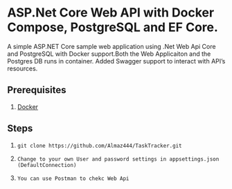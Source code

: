 # ASP.Net Core Web API with Docker Compose, PostgreSQL and EF Core.
A simple ASP.NET Core sample web application using .Net Web Api Core and PostgreSQL with Docker support.Both the Web Applicaiton and the Postgres DB runs in container. Added Swagger support to interact with API’s resources.

## Prerequisites
1. [Docker](https://www.docker.com/)

## Steps
1. `git clone https://github.com/Almaz444/TaskTracker.git`

2. `Change to your own User and password settings in appsettings.json (DefaultConnection)`

3. `You can use Postman to chekc Web Api`



 

